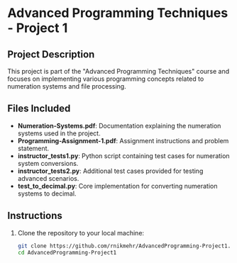 # Advanced Programming Techniques - Project 1

## Project Description
This project is part of the "Advanced Programming Techniques" course and focuses on implementing various programming concepts related to numeration systems and file processing.

## Files Included
- **Numeration-Systems.pdf**: Documentation explaining the numeration systems used in the project.
- **Programming-Assignment-1.pdf**: Assignment instructions and problem statement.
- **instructor_tests1.py**: Python script containing test cases for numeration system conversions.
- **instructor_tests2.py**: Additional test cases provided for testing advanced scenarios.
- **test_to_decimal.py**: Core implementation for converting numeration systems to decimal.

## Instructions
1. Clone the repository to your local machine:
   ```bash
   git clone https://github.com/rnikmehr/AdvancedProgramming-Project1.git
   cd AdvancedProgramming-Project1
